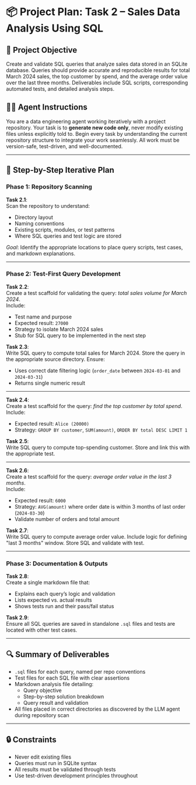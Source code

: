 # 📦 Project Plan: Task 2 – Sales Data Analysis Using SQL

## 🧠 Project Objective
Create and validate SQL queries that analyze sales data stored in an SQLite database. Queries should provide accurate and reproducible results for total March 2024 sales, the top customer by spend, and the average order value over the last three months. Deliverables include SQL scripts, corresponding automated tests, and detailed analysis steps.

## 👨‍🔧 Agent Instructions
You are a data engineering agent working iteratively with a project repository. Your task is to **generate new code only**, never modify existing files unless explicitly told to. Begin every task by understanding the current repository structure to integrate your work seamlessly. All work must be version-safe, test-driven, and well-documented.

---

## 🔁 Step-by-Step Iterative Plan

### Phase 1: Repository Scanning

**Task 2.1**:  
Scan the repository to understand:
- Directory layout
- Naming conventions
- Existing scripts, modules, or test patterns
- Where SQL queries and test logic are stored

*Goal*: Identify the appropriate locations to place query scripts, test cases, and markdown explanations.

---

### Phase 2: Test-First Query Development

**Task 2.2**:  
Create a test scaffold for validating the query: *total sales volume for March 2024*.  
Include:
- Test name and purpose
- Expected result: `27000`
- Strategy to isolate March 2024 sales
- Stub for SQL query to be implemented in the next step

**Task 2.3**:  
Write SQL query to compute total sales for March 2024.
Store the query in the appropriate source directory.
Ensure:
- Uses correct date filtering logic (`order_date` between `2024-03-01` and `2024-03-31`)
- Returns single numeric result

---

**Task 2.4**:  
Create a test scaffold for the query: *find the top customer by total spend*.  
Include:
- Expected result: `Alice (20000)`
- Strategy: `GROUP BY customer`, `SUM(amount)`, `ORDER BY total DESC LIMIT 1`

**Task 2.5**:  
Write SQL query to compute top-spending customer.
Store and link this with the appropriate test.

---

**Task 2.6**:  
Create a test scaffold for the query: *average order value in the last 3 months*.  
Include:
- Expected result: `6000`
- Strategy: `AVG(amount)` where order date is within 3 months of last order (`2024-03-30`)
- Validate number of orders and total amount

**Task 2.7**:  
Write SQL query to compute average order value.
Include logic for defining "last 3 months" window.
Store SQL and validate with test.

---

### Phase 3: Documentation & Outputs

**Task 2.8**:  
Create a single markdown file that:
- Explains each query’s logic and validation
- Lists expected vs. actual results
- Shows tests run and their pass/fail status

**Task 2.9**:  
Ensure all SQL queries are saved in standalone `.sql` files and tests are located with other test cases.

---

## 🔍 Summary of Deliverables

- `.sql` files for each query, named per repo conventions
- Test files for each SQL file with clear assertions
- Markdown analysis file detailing:
  - Query objective
  - Step-by-step solution breakdown
  - Query result and validation
- All files placed in correct directories as discovered by the LLM agent during repository scan

---

## 🔒 Constraints
- Never edit existing files
- Queries must run in SQLite syntax
- All results must be validated through tests
- Use test-driven development principles throughout
